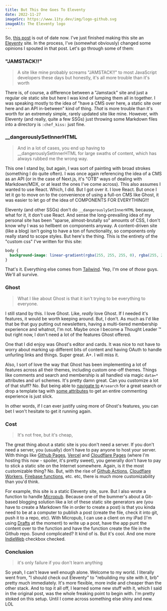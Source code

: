 ```yaml
---
title: But This One Goes To Eleventy
date: 2022-11-27
imageSrc: https://www.11ty.dev/img/logo-github.svg
imageAlt: The Eleventy logo
---
```


So, [this post](https://stephensauceda.com/archive/building-a-new-house/) is out of date now. I've just finished making this site an [Eleventy](https://11ty.dev) site. In the process, I've (somewhat obviously) changed some opinions I spouted in that post. Let's go through some of them:

### "JAMSTACK!!"

> A site like mine probably screams "JAMSTACK!!" to most JavaScript developers these days but honestly, it's all more trouble than it's worth

There is, of course, a difference between a "Jamstack" site and just a regular ole static site but here I was kind of lumping them all in together. I was speaking mostly to the idea of "have a CMS over here, a static site over here and an API in-between" kind of thing. _That_ is more trouble than it's worth for an extremely simple, rarely updated site like mine. However, with Eleventy (and really, quite a few SSGs) just throwing some Markdown files into a directory is `:chef_kiss:` just fine.

### __dangerouslySetInnerHTML

> And in a lot of cases, you end up having to __dangerouslySetInnerHTML for large swaths of content, which has always rubbed me the wrong way. 

This one I stand by, but again, I was sort of painting with broad strokes (something I do quite often). I was once again referencing the idea of a CMS as an API (or in the case of Next.js, it's "OTB" ways of dealing with Markdown/MDX, or at least the ones I've come across). This also assumes I wanted to use React. Which, I did. But I got over it. I love React. But once I let it go to move on to the convenience of using a full-on CMS like Ghost, it was easier to let go of the idea of COMPONENTS FOR EVERYTHING!!!

Eleventy (and other SSGs) don't do `__dangerouslySetInnerHTML` because, what for it, it don't use React. And sense the long-prevailing idea of my personal site has been "sparse, almost-brutally so" amounts of CSS, I don't know why I was so hellbent on components anyway. A content-driven site (like a blog) isn't going to have a ton of functionality, so components only really stand to scope styles. But here's the thing. This is the entirety of the "custom css" I've written for this site:

```css
body {
  background-image: linear-gradient(rgba(255, 255, 255, 0), rgba(255, 255, 255, 1) 15rem), url('/assets/images/funky-lines.png');
}
```

That's it. Everything else comes from [Tailwind](https://tailwindcss.com/). Yep, I'm one of _those_ guys. We'll all survive.

### Ghost

> What I like about Ghost is that it isn't trying to be everything to everyone.

I still stand by this. I love Ghost. Like, _really_ love Ghost. If I needed it's features, it would be worth keeping around. But, I don't. As much as I'd like that be that guy putting out newsletters, having a multi-tiered membership experience and whatnot, I'm not. Maybe once I become a Thought Leader &trade; but right now, I don't need a lot of the features Ghost offered.

One that I did enjoy was Ghost's editor and cards. It was nice to not have to worry about marking up different bits of content and having OAuth to handle unfurling links and things. Super great. A+. I will miss it.

Also, I sort of love the way that Ghost has been implementing a lot of features across all their themes, including custom one-off themes. Things like comments and search and membership is all handled via magic `data=*` attributes and url schemes. It's pretty damn great. Can you customize a lot of that stuff? No. But being able to [navigate to](https://ghost.org/help/search/) `#/search` for a great search or drop a template tag with [some attributes](https://ghost.org/docs/themes/helpers/comments/#examples) to get an entire commenting experience is just slick.

In other words, if I can ever justify using more of Ghost's features, you can bet I won't hesitate to get it running again.

### Cost

> It's not free, but it's cheap,

The great thing about a static site is you don't need a server. If you don't need a server, you (usually) don't have to pay anyone to host your server. With things like [Github Pages](https://pages.github.com/), [Vercel](https://vercel.com) and [Cloudflare Pages](https://pages.cloudflare.com/) (where I'm hosting this now - spoiler, it's pretty sweet), you generally don't have to pay to stick a static site on the Internet somewhere. Again, is it the most customizable thing? No. But, with the rise of [Github Actions](https://github.com/features/actions), [Cloudflare Workers](https://workers.cloudflare.com/), [Firebase functions](https://firebase.google.com/docs/functions), etc. etc, there is much more customizability than you'd think.

For example, this site is a static Eleventy site, sure. But I also wrote a function to handle [Micropub](https://indieweb.org/Micropub). Because one of the bummer's about a Git-based blogging solution like a lot of these static site generators are (you have to create a Markdown file in order to create a post) is that you kinda need to be at a computer to publish a post (create the file, check it into git, push it to a repo, etc). With Micropub, I can use a client on my iPad (I'm using [Drafts](https://getdrafts.com/) at the moment) to write up a post, have the app punt the content over to the function and have the function create the file in the Github repo. Sound complicated? It kind of is. But it's cool. And one more [IndieWeb](https://indieweb.org/) checkbox checked.

### Conclusion

> it's only failure if you don't learn anything

So yeah, I can't leave well enough alone. Welcome to my world. I literally went from, "I should check out Eleventy" to "rebuilding my site with it, brb" pretty much immediately. It's more flexible, more indie and cheaper than the other stack. And to top it all off, I learned some new stuff with it, which I said in the original post, was the whole freaking point to begin with. I'm pretty stoked on this setup. Until I come across something else shiny and new. LOL